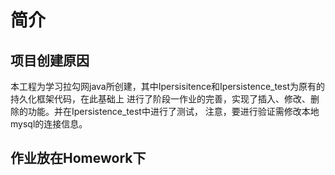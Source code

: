 # 简介
## 项目创建原因
本工程为学习拉勾网java所创建，其中Ipersisitence和Ipersistence_test为原有的持久化框架代码，在此基础上
进行了阶段一作业的完善，实现了插入、修改、删除的功能。并在Ipersistence_test中进行了测试，
注意，要进行验证需修改本地mysql的连接信息。

## 作业放在Homework下
